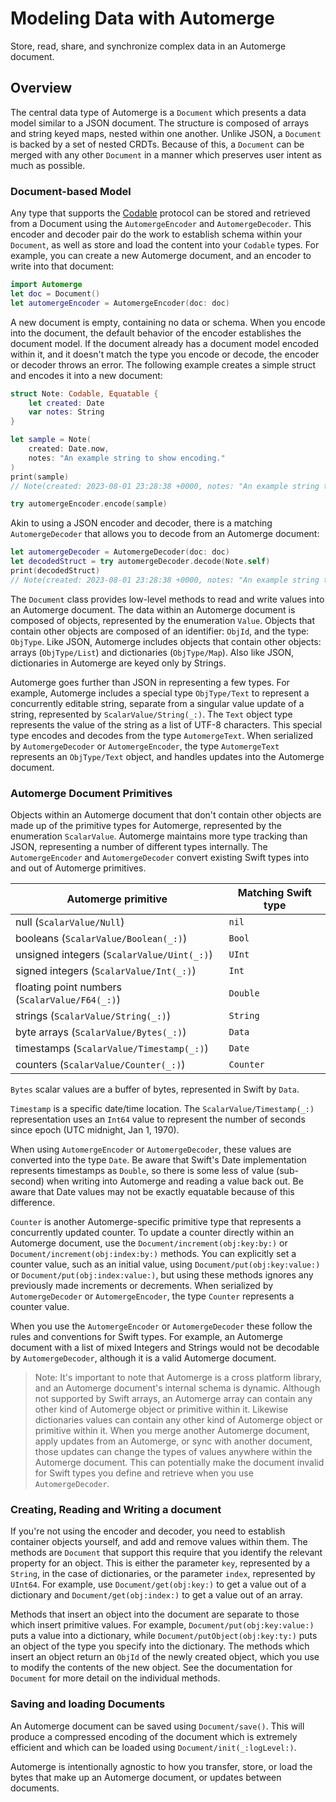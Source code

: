 # Modeling Data with Automerge

Store, read, share, and synchronize complex data in an Automerge document.

## Overview

The central data type of Automerge is a ``Document`` which presents a data model similar to a JSON document. 
The structure is composed of arrays and string keyed maps, nested within one another. 
Unlike JSON, a `Document` is backed by a set of nested CRDTs. 
Because of this, a `Document` can be merged with any other `Document` in a manner which preserves user intent as much as possible.

### Document-based Model

Any type that supports the [Codable](https://developer.apple.com/documentation/swift/codable) protocol can be stored and retrieved from a Document using the ``AutomergeEncoder`` and ``AutomergeDecoder``.
This encoder and decoder pair do the work to establish schema within your `Document`, as well as store and load the content into your `Codable` types.
For example, you can create a new Automerge document, and an encoder to write into that document:

```swift
import Automerge
let doc = Document()
let automergeEncoder = AutomergeEncoder(doc: doc)
```

A new document is empty, containing no data or schema. 
When you encode into the document, the default behavior of the encoder establishes the document model.
If the document already has a document model encoded within it, and it doesn't match the type you encode or decode, the encoder or decoder throws an error.
The following example creates a simple struct and encodes it into a new document:

```swift
struct Note: Codable, Equatable {
    let created: Date
    var notes: String
}

let sample = Note(
    created: Date.now,
    notes: "An example string to show encoding."
)
print(sample)
// Note(created: 2023-08-01 23:28:38 +0000, notes: "An example string to show encoding.")

try automergeEncoder.encode(sample)
```

Akin to using a JSON encoder and decoder, there is a matching `AutomergeDecoder` that allows you to decode from an Automerge document:

```swift
let automergeDecoder = AutomergeDecoder(doc: doc)
let decodedStruct = try automergeDecoder.decode(Note.self)
print(decodedStruct)
// Note(created: 2023-08-01 23:28:38 +0000, notes: "An example string to show encoding.")
```

The `Document` class provides low-level methods to read and write values into an Automerge document.
The data within an Automerge document is composed of objects, represented by the enumeration ``Value``.
Objects that contain other objects are composed of an identifier: ``ObjId``, and the type: ``ObjType``.
Like JSON, Automerge includes objects that contain other objects: arrays (``ObjType/List``) and dictionaries (``ObjType/Map``).
Also like JSON, dictionaries in Automerge are keyed only by Strings.

Automerge goes further than JSON in representing a few types.
For example, Automerge includes a special type ``ObjType/Text`` to represent a concurrently editable string, separate from a singular value update of a string, represented by ``ScalarValue/String(_:)``.
The `Text` object type represents the value of the string as a list of UTF-8 characters.
This special type encodes and decodes from the type ``AutomergeText``.
When serialized by `AutomergeDecoder` or `AutomergeEncoder`, the type ``AutomergeText`` represents an ``ObjType/Text`` object, and handles updates into the Automerge document.

### Automerge Document Primitives

Objects within an Automerge document that don't contain other objects are made up of the primitive types for Automerge, represented by the enumeration ``ScalarValue``.
Automerge maintains more type tracking than JSON, representing a number of different types internally.
The `AutomergeEncoder` and `AutomergeDecoder` convert existing Swift types into and out of Automerge primitives.

| Automerge primitive | Matching Swift type |
| --- | --- |
| null (``ScalarValue/Null``) | `nil` |
| booleans (``ScalarValue/Boolean(_:)``) | `Bool` |
| unsigned integers (``ScalarValue/Uint(_:)``)  | `UInt` |
| signed integers (``ScalarValue/Int(_:)``) | `Int` |
| floating point numbers (``ScalarValue/F64(_:)``) | `Double` |
| strings (``ScalarValue/String(_:)``) | `String` |
| byte arrays (``ScalarValue/Bytes(_:)``) | `Data` |
| timestamps (``ScalarValue/Timestamp(_:)``) | `Date` |
| counters (``ScalarValue/Counter(_:)``) | ``Counter`` |

`Bytes` scalar values are a buffer of bytes, represented in Swift by `Data`.

`Timestamp` is a specific date/time location.
The ``ScalarValue/Timestamp(_:)`` representation uses an `Int64` value to represent the number of seconds since epoch (UTC midnight, Jan 1, 1970).

When using `AutomergeEncoder` or `AutomergeDecoder`, these values are converted into the type `Date`.
Be aware that Swift's Date implementation represents timestamps as `Double`, so there is some less of value (sub-second) when writing into Automerge and reading a value back out. 
Be aware that Date values may not be exactly equatable because of this difference. 

`Counter` is another Automerge-specific primitive type that represents a concurrently updated counter.
To update a counter directly within an Automerge document, use the ``Document/increment(obj:key:by:)`` or ``Document/increment(obj:index:by:)`` methods. 
You can explicitly set a counter value, such as an initial value, using ``Document/put(obj:key:value:)`` or ``Document/put(obj:index:value:)``, but using these methods ignores any previously made increments or decrements.
When serialized by `AutomergeDecoder` or `AutomergeEncoder`, the type ``Counter`` represents a counter value.

When you use the `AutomergeEncoder` or `AutomergeDecoder` these follow the rules and conventions for Swift types.
For example, an Automerge document with a list of mixed Integers and Strings would not be decodable by `AutomergeDecoder`, although it is a valid Automerge document.

> Note: It's important to note that Automerge is a cross platform library, and an Automerge document's internal schema is dynamic.
Although not supported by Swift arrays, an Automerge array can contain any other kind of Automerge object or primitive within it.
Likewise dictionaries values can contain any other kind of Automerge object or primitive within it.
When you merge another Automerge document, apply updates from an Automerge, or sync with another document, those updates can change the types of values anywhere within the Automerge document.
This can potentially make the document invalid for Swift types you define and retrieve when you use `AutomergeDecoder`.

### Creating, Reading and Writing a document

If you're not using the encoder and decoder, you need to establish container objects yourself, and add and remove values within them.
The methods are `Document` that support this require that you identify the relevant property for an object.
This is either the parameter `key`, represented by a `String`, in the case of dictionaries, or the parameter `index`, represented by `UInt64`.
For example, use ``Document/get(obj:key:)`` to get a value out of a dictionary and ``Document/get(obj:index:)`` to get a value out of an array. 

Methods that insert an object into the document are separate to those which insert primitive values. For example, ``Document/put(obj:key:value:)`` puts a value into a dictionary, while ``Document/putObject(obj:key:ty:)`` puts an object of the type you specify into the dictionary.
The methods which insert an object return an ``ObjId`` of the newly created object, which you use to modify the contents of the new object. 
See the documentation for ``Document`` for more detail on the individual methods.

### Saving and loading Documents

An Automerge document can be saved using ``Document/save()``. 
This will produce a compressed encoding of the document which is extremely efficient and which can be loaded using ``Document/init(_:logLevel:)``.

Automerge is intentionally agnostic to how you transfer, store, or load the bytes that make up an Automerge document, or updates between documents.
